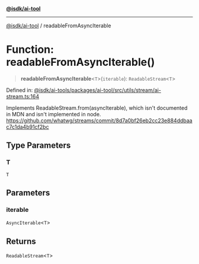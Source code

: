 [**@isdk/ai-tool**](../README.md)

***

[@isdk/ai-tool](../globals.md) / readableFromAsyncIterable

# Function: readableFromAsyncIterable()

> **readableFromAsyncIterable**\<`T`\>(`iterable`): `ReadableStream`\<`T`\>

Defined in: [@isdk/ai-tools/packages/ai-tool/src/utils/stream/ai-stream.ts:164](https://github.com/isdk/ai-tool.js/blob/e883e341c67e937e7d3a3e95e8bc56844896f5a3/src/utils/stream/ai-stream.ts#L164)

Implements ReadableStream.from(asyncIterable), which isn't documented in MDN and isn't implemented in node.
https://github.com/whatwg/streams/commit/8d7a0bf26eb2cc23e884ddbaac7c1da4b91cf2bc

## Type Parameters

### T

`T`

## Parameters

### iterable

`AsyncIterable`\<`T`\>

## Returns

`ReadableStream`\<`T`\>
